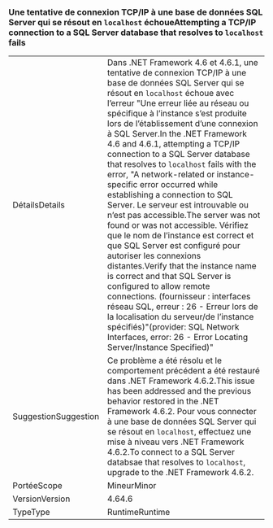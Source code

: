 ### <a name="attempting-a-tcpip-connection-to-a-sql-server-database-that-resolves-to-localhost-fails"></a><span data-ttu-id="a55b1-101">Une tentative de connexion TCP/IP à une base de données SQL Server qui se résout en `localhost` échoue</span><span class="sxs-lookup"><span data-stu-id="a55b1-101">Attempting a TCP/IP connection to a SQL Server database that resolves to `localhost` fails</span></span>

|   |   |
|---|---|
|<span data-ttu-id="a55b1-102">Détails</span><span class="sxs-lookup"><span data-stu-id="a55b1-102">Details</span></span>|<span data-ttu-id="a55b1-103">Dans .NET Framework 4.6 et 4.6.1, une tentative de connexion TCP/IP à une base de données SQL Server qui se résout en <code>localhost</code> échoue avec l’erreur &quot;Une erreur liée au réseau ou spécifique à l’instance s’est produite lors de l’établissement d’une connexion à SQL Server.</span><span class="sxs-lookup"><span data-stu-id="a55b1-103">In the .NET Framework 4.6 and 4.6.1, attempting a TCP/IP connection to a SQL Server database that resolves to <code>localhost</code> fails with the error, &quot;A network-related or instance-specific error occurred while establishing a connection to SQL Server.</span></span> <span data-ttu-id="a55b1-104">Le serveur est introuvable ou n’est pas accessible.</span><span class="sxs-lookup"><span data-stu-id="a55b1-104">The server was not found or was not accessible.</span></span> <span data-ttu-id="a55b1-105">Vérifiez que le nom de l’instance est correct et que SQL Server est configuré pour autoriser les connexions distantes.</span><span class="sxs-lookup"><span data-stu-id="a55b1-105">Verify that the instance name is correct and that SQL Server is configured to allow remote connections.</span></span> <span data-ttu-id="a55b1-106">(fournisseur : interfaces réseau SQL, erreur : 26 - Erreur lors de la localisation du serveur/de l’instance spécifiés)&quot;</span><span class="sxs-lookup"><span data-stu-id="a55b1-106">(provider: SQL Network Interfaces, error: 26 - Error Locating Server/Instance Specified)&quot;</span></span>|
|<span data-ttu-id="a55b1-107">Suggestion</span><span class="sxs-lookup"><span data-stu-id="a55b1-107">Suggestion</span></span>|<span data-ttu-id="a55b1-108">Ce problème a été résolu et le comportement précédent a été restauré dans .NET Framework 4.6.2.</span><span class="sxs-lookup"><span data-stu-id="a55b1-108">This issue has been addressed and the previous behavior restored in the .NET Framework 4.6.2.</span></span> <span data-ttu-id="a55b1-109">Pour vous connecter à une base de données SQL Server qui se résout en <code>localhost</code>, effectuez une mise à niveau vers .NET Framework 4.6.2.</span><span class="sxs-lookup"><span data-stu-id="a55b1-109">To connect to a SQL Server databsae that resolves to <code>localhost</code>, upgrade to the .NET Framework 4.6.2.</span></span>|
|<span data-ttu-id="a55b1-110">Portée</span><span class="sxs-lookup"><span data-stu-id="a55b1-110">Scope</span></span>|<span data-ttu-id="a55b1-111">Mineur</span><span class="sxs-lookup"><span data-stu-id="a55b1-111">Minor</span></span>|
|<span data-ttu-id="a55b1-112">Version</span><span class="sxs-lookup"><span data-stu-id="a55b1-112">Version</span></span>|<span data-ttu-id="a55b1-113">4.6</span><span class="sxs-lookup"><span data-stu-id="a55b1-113">4.6</span></span>|
|<span data-ttu-id="a55b1-114">Type</span><span class="sxs-lookup"><span data-stu-id="a55b1-114">Type</span></span>|<span data-ttu-id="a55b1-115">Runtime</span><span class="sxs-lookup"><span data-stu-id="a55b1-115">Runtime</span></span>|

